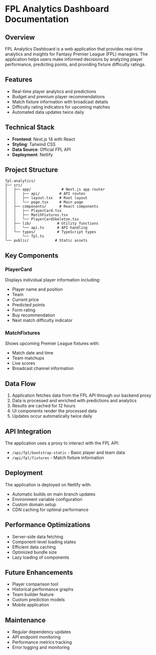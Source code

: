 # FPL Analytics Dashboard Documentation

## Overview
FPL Analytics Dashboard is a web application that provides real-time analytics and insights for Fantasy Premier League (FPL) managers. The application helps users make informed decisions by analyzing player performance, predicting points, and providing fixture difficulty ratings.

## Features
- Real-time player analytics and predictions
- Budget and premium player recommendations
- Match fixture information with broadcast details
- Difficulty rating indicators for upcoming matches
- Automated data updates twice daily

## Technical Stack
- **Frontend**: Next.js 14 with React
- **Styling**: Tailwind CSS
- **Data Source**: Official FPL API
- **Deployment**: Netlify

## Project Structure
```
fpl-analytics/
├── src/
│   ├── app/              # Next.js app router
│   │   ├── api/         # API routes
│   │   ├── layout.tsx   # Root layout
│   │   └── page.tsx     # Main page
│   ├── components/      # React components
│   │   ├── PlayerCard.tsx
│   │   ├── MatchFixtures.tsx
│   │   └── PlayerCardSkeleton.tsx
│   ├── lib/            # Utility functions
│   │   └── api.ts      # API handling
│   └── types/          # TypeScript types
│       └── fpl.ts
└── public/            # Static assets
```

## Key Components

### PlayerCard
Displays individual player information including:
- Player name and position
- Team
- Current price
- Predicted points
- Form rating
- Buy recommendation
- Next match difficulty indicator

### MatchFixtures
Shows upcoming Premier League fixtures with:
- Match date and time
- Team matchups
- Live scores
- Broadcast channel information

## Data Flow
1. Application fetches data from the FPL API through our backend proxy
2. Data is processed and enriched with predictions and analytics
3. Results are cached for 12 hours
4. UI components render the processed data
5. Updates occur automatically twice daily

## API Integration
The application uses a proxy to interact with the FPL API:
- `/api/fpl/bootstrap-static` - Basic player and team data
- `/api/fpl/fixtures` - Match fixture information

## Deployment
The application is deployed on Netlify with:
- Automatic builds on main branch updates
- Environment variable configuration
- Custom domain setup
- CDN caching for optimal performance

## Performance Optimizations
- Server-side data fetching
- Component-level loading states
- Efficient data caching
- Optimized bundle size
- Lazy loading of components

## Future Enhancements
- Player comparison tool
- Historical performance graphs
- Team builder feature
- Custom prediction models
- Mobile application

## Maintenance
- Regular dependency updates
- API endpoint monitoring
- Performance metrics tracking
- Error logging and monitoring